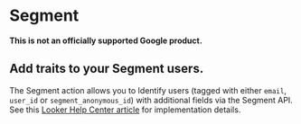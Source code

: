 # Segment

**This is not an officially supported Google product.**

## Add traits to your Segment users.

The Segment action allows you to Identify users (tagged with either `email`, `user_id` or `segment_anonymous_id`) with additional fields via the Segment API. See this [Looker Help Center article](https://help.looker.com/hc/en-us/articles/360023736413) for implementation details.
